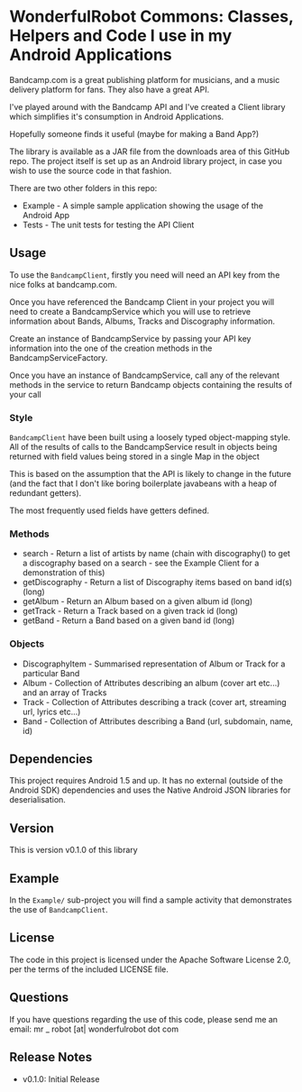WonderfulRobot Commons: Classes, Helpers and Code I use in my Android Applications
=========================================================

Bandcamp.com is a great publishing platform for musicians, and a music delivery 
platform for fans. 
They also have a great API. 

I've played around with the Bandcamp API and I've created a Client library 
which simplifies it's consumption in Android Applications.

Hopefully someone finds it useful (maybe for making a Band App?)

The library is available as a JAR file from the downloads area of this GitHub repo.
The project itself is set up as an Android library project, in case you wish to use the source code
in that fashion.

There are two other folders in this repo:
 - Example - A simple sample application showing the usage of the Android App
 - Tests - The unit tests for testing the API Client

Usage
-----
To use the `BandcampClient`, firstly you need will need an API key from the nice folks 
at bandcamp.com.

Once you have referenced the Bandcamp Client in your project you will need to create
a BandcampService which you will use to retrieve information about Bands, Albums,
Tracks and Discography information.

Create an instance of BandcampService by passing your API key information into the
one of the creation methods in the BandcampServiceFactory.

Once you have an instance of BandcampService, call any of the relevant methods in 
the service to return Bandcamp objects containing the results of your call

### Style

`BandcampClient` have been built using a loosely typed object-mapping style. All of the 
results of calls to the BandcampService result in objects being returned with field values
being stored in a single Map in the object

This is based on the assumption that the API is likely to change in the future (and the fact 
that I don't like boring boilerplate javabeans with a heap of redundant getters).

The most frequently used fields have getters defined.

### Methods

- search - Return a list of artists by name (chain with discography() to get a discography based
on a search - see the Example Client for a demonstration of this)
- getDiscography - Return a list of Discography items based on band id(s) (long)
- getAlbum - Return an Album based on a given album id (long) 
- getTrack - Return a Track based on a given track id (long)
- getBand - Return a Band based on a given band id (long)

### Objects

 - DiscographyItem - Summarised representation of Album or Track for a particular Band
 - Album - Collection of Attributes describing an album (cover art etc...) and an array of Tracks
 - Track - Collection of Attributes describing a track (cover art, streaming url, lyrics etc...)
 - Band - Collection of Attributes describing a Band (url, subdomain, name, id)

Dependencies
------------
This project requires Android 1.5 and up.
It has no external (outside of the Android SDK) dependencies and uses the 
Native Android JSON libraries for deserialisation.

Version
-------
This is version v0.1.0 of this library

Example
----
In the `Example/` sub-project you will find
a sample activity that demonstrates the use of `BandcampClient`.

License
-------
The code in this project is licensed under the Apache
Software License 2.0, per the terms of the included LICENSE
file.

Questions
---------
If you have questions regarding the use of this code, please send me an email:
mr _ robot [at| wonderfulrobot dot com

Release Notes
-------------
* v0.1.0: Initial Release

[web]: http://www.wonderfulrobot.com
[adapter]: http://github.com/mr-robot/Bandcamp-Client/tree/master
